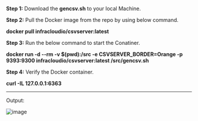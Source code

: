 **Step 1:** Download the **gencsv.sh** to your local Machine.

**Step 2:** Pull the Docker image from the repo by using below command.

**docker pull infracloudio/csvserver:latest**

**Step 3:** Run the below command to start the Conatiner.

**docker run -d --rm -v $(pwd):/src -e CSVSERVER_BORDER=Orange -p 9393:9300 infracloudio/csvserver:latest /src/gencsv.sh**

**Step 4:** Verify the Docker container.

**curl -IL 127.0.0.1:6363**

--------------------------------------------------------------------------------------------------------------------------

Output:

![image](https://user-images.githubusercontent.com/32194294/169842853-29e1a6c3-d661-486e-9415-b27630afd822.png)
